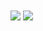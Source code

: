 <img align="center" src="https://github-readme-stats.vercel.app/api?username=NeserCode&show_icons=true&theme=codeSTACKr" />
<img align="center" src="https://github-readme-stats.vercel.app/api/top-langs/?username=NeserCode&layout=compact" />
